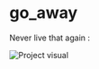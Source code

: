 # go_away

Never live that again :

![Project visual](http://vignette1.wikia.nocookie.net/disney/images/c/c9/Tumblr_mvvwp4QVau1qhcrb0o1_1280.jpg/revision/latest?cb=20131108181614)
